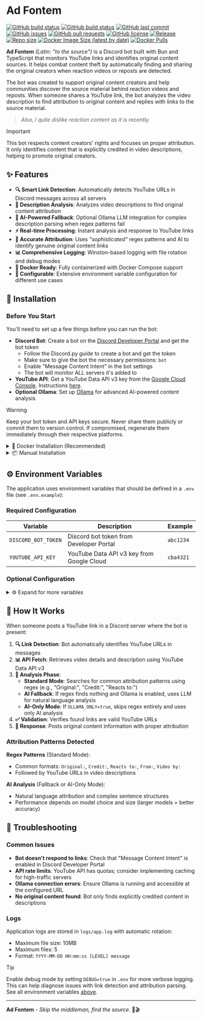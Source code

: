 # Ad Fontem

[![GitHub build status](https://img.shields.io/github/actions/workflow/status/zbejas/ad_fontem/main.yml?label=main%20build)](https://github.com/zbejas/ad_fontem/actions/workflows/main.yml)
[![GitHub build status](https://img.shields.io/github/actions/workflow/status/zbejas/ad_fontem/dev.yml?label=dev%20build)](https://github.com/zbejas/ad_fontem/actions/workflows/dev.yml)
[![GitHub last commit](https://img.shields.io/github/last-commit/zbejas/ad_fontem)](https://github.com/zbejas/ad_fontem/commits/main)
[![GitHub issues](https://img.shields.io/github/issues/zbejas/ad_fontem)](https://github.com/zbejas/ad_fontem/issues)
[![GitHub pull requests](https://img.shields.io/github/issues-pr/zbejas/ad_fontem)](https://github.com/zbejas/ad_fontem/pulls)
[![GitHub license](https://img.shields.io/github/license/zbejas/ad_fontem)](https://github.com/zbejas/ad_fontem/blob/main/LICENSE.md)
[![Release](https://img.shields.io/github/v/release/zbejas/ad_fontem)](https://github.com/zbejas/ad_fontem/releases)
[![Repo size](https://img.shields.io/github/repo-size/zbejas/ad_fontem)](https://github.com/zbejas/ad_fontem/)
[![Docker Image Size (latest by date)](https://img.shields.io/docker/image-size/zbejas/ad_fontem?sort=date)](https://hub.docker.com/r/zbejas/ad_fontem)
[![Docker Pulls](https://img.shields.io/docker/pulls/zbejas/ad_fontem)](https://hub.docker.com/r/zbejas/ad_fontem)

**Ad Fontem** _(Latin: "to the source")_ is a Discord bot built with Bun and TypeScript that monitors YouTube links and identifies original content sources. It helps combat content theft by automatically finding and sharing the original creators when reaction videos or reposts are detected.

The bot was created to support original content creators and help communities discover the source material behind reaction videos and reposts. When someone shares a YouTube link, the bot analyzes the video description to find attribution to original content and replies with links to the source material.

> _Also, I quite dislike reaction content as it is recently._

> [!IMPORTANT]
> This bot respects content creators' rights and focuses on proper attribution. It only identifies content that is explicitly credited in video descriptions, helping to promote original creators.

## ✨ Features

- **🔍 Smart Link Detection**: Automatically detects YouTube URLs in Discord messages across all servers
- **📝 Description Analysis**: Analyzes video descriptions to find original content attribution
- **🤖 AI-Powered Fallback**: Optional Ollama LLM integration for complex description parsing when regex patterns fail
- **⚡ Real-time Processing**: Instant analysis and response to YouTube links
- **🎯 Accurate Attribution**: Uses _"sophisticated"_ regex patterns and AI to identify genuine original content links
- **📊 Comprehensive Logging**: Winston-based logging with file rotation and debug modes
- **🐳 Docker Ready**: Fully containerized with Docker Compose support
- **🔧 Configurable**: Extensive environment variable configuration for different use cases

## 🚀 Installation

### Before You Start

You'll need to set up a few things before you can run the bot:

- **Discord Bot**: Create a bot on the [Discord Developer Portal](https://discord.com/developers/applications) and get the bot token
  - Follow the Discord.py guide to create a bot and get the token
  - Make sure to give the bot the necessary permissions: `bot`
  - Enable "Message Content Intent" in the bot settings
  - The bot will monitor ALL servers it's added to
- **YouTube API**: Get a YouTube Data API v3 key from the [Google Cloud Console](https://console.developers.google.com/). Instructions [here](https://developers.google.com/youtube/v3/getting-started).
- **Optional Ollama**: Set up [Ollama](https://ollama.ai/) for advanced AI-powered content analysis

> [!WARNING]
> Keep your bot token and API keys secure. Never share them publicly or commit them to version control. If compromised, regenerate them immediately through their respective platforms.

<details>
<summary>🐳 Docker Installation (Recommended)</summary>

The easiest way to run Ad Fontem is using Docker Compose. A `compose.yml` file is provided in the repository.

1. **Clone the repository:**

   ```bash
   git clone https://github.com/zbejas/ad_fontem.git
   cd ad_fontem
   ```

2. **Configure environment variables:**

   ```bash
   cp .env.example .env
   ```

   Edit the `.env` file with your credentials (see Environment Variables section below).

3. **Start the bot:**

   ```bash
   docker compose up -d
   ```

All application data and logs are stored in the container. You can check available Docker tags on the [Docker Hub page](https://hub.docker.com/r/zbejas/ad_fontem/tags).

</details>

<details>
<summary>📦 Manual Installation</summary>

Manual installation requires [Bun](https://bun.sh/) to be installed on your system.

1. **Clone and install dependencies:**

   ```bash
   git clone https://github.com/zbejas/ad_fontem.git
   cd ad_fontem
   bun install
   ```

2. **Configure environment variables:**

   ```bash
   cp .env.example .env
   # Edit .env with your configuration
   ```

3. **Start the bot:**

   ```bash
   bun run start
   ```

</details>

## ⚙️ Environment Variables

The application uses environment variables that should be defined in a `.env` file (see `.env.example`):

### Required Configuration

| Variable | Description | Example |
|----------|-------------|---------|
| `DISCORD_BOT_TOKEN` | Discord bot token from Developer Portal | `abc1234` |
| `YOUTUBE_API_KEY` | YouTube Data API v3 key from Google Cloud | `cba4321` |

### Optional Configuration

<details>
<summary>⚙️ Expand for more variables</summary>

| Variable | Description | Default | Example |
|----------|-------------|---------|---------|
| `DEBUG` | Enable verbose debug logging | `false` | `true` |
| `OLLAMA_ENABLED` | Enable Ollama AI analysis | `false` | `true` |
| `OLLAMA_URL` | Ollama server endpoint | `http://localhost:11434` | `http://ollama.lan:11434` |
| `OLLAMA_MODEL` | Ollama model to use | `None` | `gemma3:12b` |
| `OLLAMA_ONLY` | Skip regex, use only AI analysis | `false` | `true` |
| `OLLAMA_PROMPT` | Custom prompt for AI analysis | _(uses system_prompt.txt if not set)_ | _(custom prompt)_ |
| `OLLAMA_KEEP_ALIVE` | Ollama connection keep-alive timeout in seconds | `0` | `60` |

> [!TIP]
> The `OLLAMA_ONLY` setting is useful when regex patterns aren't catching complex attribution formats. The AI model can understand natural language attribution better than regex patterns.

</details>

## 🔧 How It Works

When someone posts a YouTube link in a Discord server where the bot is present:

1. **🔍 Link Detection**: Bot automatically identifies YouTube URLs in messages
2. **📊 API Fetch**: Retrieves video details and description using YouTube Data API v3
3. **🧠 Analysis Phase**:
   - **Standard Mode**: Searches for common attribution patterns using regex (e.g., "Original:", "Credit:", "Reacts to:")
   - **AI Fallback**: If regex finds nothing and Ollama is enabled, uses LLM for natural language analysis
   - **AI-Only Mode**: If `OLLAMA_ONLY=true`, skips regex entirely and uses only AI analysis
4. **✅ Validation**: Verifies found links are valid YouTube URLs
5. **💬 Response**: Posts original content information with proper attribution

### Attribution Patterns Detected

**Regex Patterns** (Standard Mode):

- Common formats: `Original:`, `Credit:`, `Reacts to:`, `From:`, `Video by:`
- Followed by YouTube URLs in video descriptions

**AI Analysis** (Fallback or AI-Only Mode):

- Natural language attribution and complex sentence structures
- Performance depends on model choice and size (larger models = better accuracy)

## 🐛 Troubleshooting

### Common Issues

- **Bot doesn't respond to links**: Check that "Message Content Intent" is enabled in Discord Developer Portal
- **API rate limits**: YouTube API has quotas; consider implementing caching for high-traffic servers
- **Ollama connection errors**: Ensure Ollama is running and accessible at the configured URL
- **No original content found**: Bot only finds explicitly credited content in descriptions

### Logs

Application logs are stored in `logs/app.log` with automatic rotation:

- Maximum file size: 10MB
- Maximum files: 5
- Format: `YYYY-MM-DD HH:mm:ss [LEVEL] message`

> [!TIP]
> Enable debug mode by setting `DEBUG=true` in `.env` for more verbose logging. This can help diagnose issues with link detection and attribution parsing. See all environment variables [above](#⚙️-environment-variables).

---

**Ad Fontem** - _Skip the middleman, find the source._ 😤🎬
